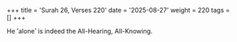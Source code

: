 +++
title = 'Surah 26, Verses 220'
date = '2025-08-27'
weight = 220
tags = []
+++

He ˹alone˺ is indeed the All-Hearing, All-Knowing.